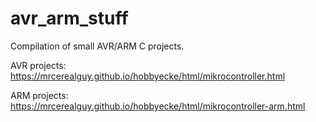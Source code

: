 # avr_arm_stuff
Compilation of small AVR/ARM C projects.


AVR projects:
https://mrcerealguy.github.io/hobbyecke/html/mikrocontroller.html

ARM projects:
https://mrcerealguy.github.io/hobbyecke/html/mikrocontroller-arm.html
